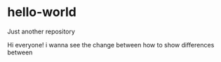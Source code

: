 # hello-world
Just another repository


Hi everyone!
i wanna see the change between how to show differences between 
